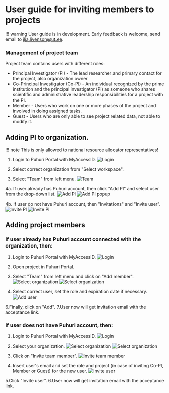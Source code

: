 # User guide for inviting members to projects

!!! warning
    User guide is in development. Early feedback is welcome, send email to ilja.livenson@ut.ee.

### Management of project team

Project team contains users with different roles:

- Principal Investigator (PI) - The lead researcher and primary contact for the project, also organization owner
- Co-Principal Investigator (Co-PI) - An individual recognized by the prime institution and the principal investigator (PI) as someone who shares scientific and administrative leadership responsibilities for a project with the PI.
- Member - Users who work on one or more phases of the project and involved in doing assigned tasks.
- Guest - Users who are only able to see project related data, not able to modify it.

## Adding PI to organization.
!!! note
    This is only allowed to national resource allocator representatives!

1. Login to Puhuri Portal with MyAccessID. 
   ![Login](../../assets/Login.PNG)

2. Select correct organization from "Select workspace".
3. Select "Team" from left menu.
   ![Team](../../assets/Team.PNG)

4a. If user already has Puhuri account, then click "Add PI" and select user from the drop-down list.
    ![Add PI](../../assets/Add_PI.PNG)
    ![Add PI popup](../../assets/Add_PI_popup.PNG)

4b. If user do not have Puhuri account, then "Invitations" and "Invite user".
    ![Invite PI](../../assets/Invite_PI.PNG)
    ![Invite PI](../../assets/user_invite.PNG)

## Adding project members

### If user already has Puhuri account connected with the organization, then:

1. Login to Puhuri Portal with MyAccessID.
   ![Login](../../assets/Login.PNG)

2. Open project in Puhuri Portal.
3. Select "Team" from left menu and click on "Add member".
   ![Select organization](../../assets/Team.PNG)
   ![Select organization](../../assets/Add%20member.PNG)

4. Select correct user, set the role and expiration date if necessary.
   ![Add user](../../assets/Add%20user.PNG)

6.Finally, click on "Add".
7.User now will get invitation email with the acceptance link.

### If user does not have Puhuri account, then:

1. Login to Puhuri Portal with MyAccessID.
   ![Login](../../assets/Login.PNG)

2. Select your organization.
   ![Select organization](../../assets/Select%20workspace.PNG)
   ![Select organization](../../assets/Select%20workspace_1.PNG)

3. Click on "Invite team member". 
   ![Invite team member](../../assets/Organization%20overview.PNG)

4. Insert user's email and set the role and project (in case of inviting Co-PI, Member or Guest) for the new user.
   ![Invite user](../../assets/user_invite.PNG)

5.Click "Invite user".
6.User now will get invitation email with the acceptance link.